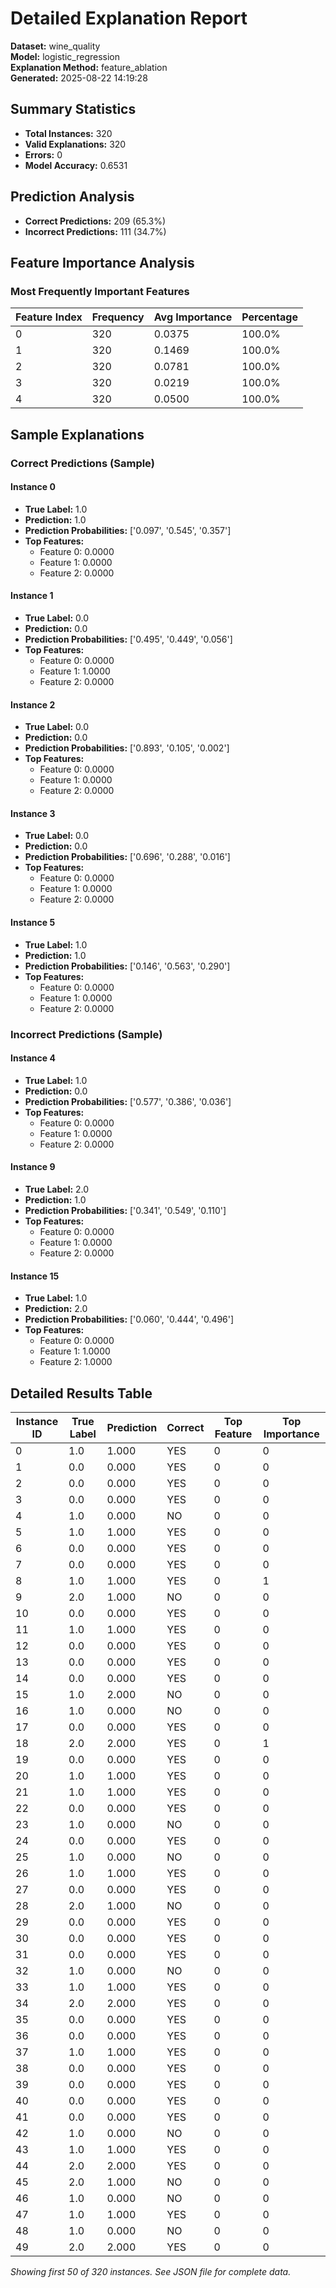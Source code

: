 # Detailed Explanation Report

**Dataset:** wine_quality  
**Model:** logistic_regression  
**Explanation Method:** feature_ablation  
**Generated:** 2025-08-22 14:19:28  

## Summary Statistics

- **Total Instances:** 320
- **Valid Explanations:** 320
- **Errors:** 0
- **Model Accuracy:** 0.6531

## Prediction Analysis

- **Correct Predictions:** 209 (65.3%)
- **Incorrect Predictions:** 111 (34.7%)

## Feature Importance Analysis

### Most Frequently Important Features

| Feature Index | Frequency | Avg Importance | Percentage |
|---------------|-----------|----------------|------------|
| 0 | 320 | 0.0375 | 100.0% |
| 1 | 320 | 0.1469 | 100.0% |
| 2 | 320 | 0.0781 | 100.0% |
| 3 | 320 | 0.0219 | 100.0% |
| 4 | 320 | 0.0500 | 100.0% |

## Sample Explanations

### Correct Predictions (Sample)

#### Instance 0

- **True Label:** 1.0
- **Prediction:** 1.0
- **Prediction Probabilities:** ['0.097', '0.545', '0.357']
- **Top Features:**
  - Feature 0: 0.0000
  - Feature 1: 0.0000
  - Feature 2: 0.0000

#### Instance 1

- **True Label:** 0.0
- **Prediction:** 0.0
- **Prediction Probabilities:** ['0.495', '0.449', '0.056']
- **Top Features:**
  - Feature 0: 0.0000
  - Feature 1: 1.0000
  - Feature 2: 0.0000

#### Instance 2

- **True Label:** 0.0
- **Prediction:** 0.0
- **Prediction Probabilities:** ['0.893', '0.105', '0.002']
- **Top Features:**
  - Feature 0: 0.0000
  - Feature 1: 0.0000
  - Feature 2: 0.0000

#### Instance 3

- **True Label:** 0.0
- **Prediction:** 0.0
- **Prediction Probabilities:** ['0.696', '0.288', '0.016']
- **Top Features:**
  - Feature 0: 0.0000
  - Feature 1: 0.0000
  - Feature 2: 0.0000

#### Instance 5

- **True Label:** 1.0
- **Prediction:** 1.0
- **Prediction Probabilities:** ['0.146', '0.563', '0.290']
- **Top Features:**
  - Feature 0: 0.0000
  - Feature 1: 0.0000
  - Feature 2: 0.0000

### Incorrect Predictions (Sample)

#### Instance 4

- **True Label:** 1.0
- **Prediction:** 0.0
- **Prediction Probabilities:** ['0.577', '0.386', '0.036']
- **Top Features:**
  - Feature 0: 0.0000
  - Feature 1: 0.0000
  - Feature 2: 0.0000

#### Instance 9

- **True Label:** 2.0
- **Prediction:** 1.0
- **Prediction Probabilities:** ['0.341', '0.549', '0.110']
- **Top Features:**
  - Feature 0: 0.0000
  - Feature 1: 0.0000
  - Feature 2: 0.0000

#### Instance 15

- **True Label:** 1.0
- **Prediction:** 2.0
- **Prediction Probabilities:** ['0.060', '0.444', '0.496']
- **Top Features:**
  - Feature 0: 0.0000
  - Feature 1: 1.0000
  - Feature 2: 1.0000

## Detailed Results Table

| Instance ID | True Label | Prediction | Correct | Top Feature | Top Importance |
|-------------|------------|------------|---------|-------------|----------------|
| 0 | 1.0 | 1.000 | YES | 0 | 0 |
| 1 | 0.0 | 0.000 | YES | 0 | 0 |
| 2 | 0.0 | 0.000 | YES | 0 | 0 |
| 3 | 0.0 | 0.000 | YES | 0 | 0 |
| 4 | 1.0 | 0.000 | NO | 0 | 0 |
| 5 | 1.0 | 1.000 | YES | 0 | 0 |
| 6 | 0.0 | 0.000 | YES | 0 | 0 |
| 7 | 0.0 | 0.000 | YES | 0 | 0 |
| 8 | 1.0 | 1.000 | YES | 0 | 1 |
| 9 | 2.0 | 1.000 | NO | 0 | 0 |
| 10 | 0.0 | 0.000 | YES | 0 | 0 |
| 11 | 1.0 | 1.000 | YES | 0 | 0 |
| 12 | 0.0 | 0.000 | YES | 0 | 0 |
| 13 | 0.0 | 0.000 | YES | 0 | 0 |
| 14 | 0.0 | 0.000 | YES | 0 | 0 |
| 15 | 1.0 | 2.000 | NO | 0 | 0 |
| 16 | 1.0 | 0.000 | NO | 0 | 0 |
| 17 | 0.0 | 0.000 | YES | 0 | 0 |
| 18 | 2.0 | 2.000 | YES | 0 | 1 |
| 19 | 0.0 | 0.000 | YES | 0 | 0 |
| 20 | 1.0 | 1.000 | YES | 0 | 0 |
| 21 | 1.0 | 1.000 | YES | 0 | 0 |
| 22 | 0.0 | 0.000 | YES | 0 | 0 |
| 23 | 1.0 | 0.000 | NO | 0 | 0 |
| 24 | 0.0 | 0.000 | YES | 0 | 0 |
| 25 | 1.0 | 0.000 | NO | 0 | 0 |
| 26 | 1.0 | 1.000 | YES | 0 | 0 |
| 27 | 0.0 | 0.000 | YES | 0 | 0 |
| 28 | 2.0 | 1.000 | NO | 0 | 0 |
| 29 | 0.0 | 0.000 | YES | 0 | 0 |
| 30 | 0.0 | 0.000 | YES | 0 | 0 |
| 31 | 0.0 | 0.000 | YES | 0 | 0 |
| 32 | 1.0 | 0.000 | NO | 0 | 0 |
| 33 | 1.0 | 1.000 | YES | 0 | 0 |
| 34 | 2.0 | 2.000 | YES | 0 | 0 |
| 35 | 0.0 | 0.000 | YES | 0 | 0 |
| 36 | 0.0 | 0.000 | YES | 0 | 0 |
| 37 | 1.0 | 1.000 | YES | 0 | 0 |
| 38 | 0.0 | 0.000 | YES | 0 | 0 |
| 39 | 0.0 | 0.000 | YES | 0 | 0 |
| 40 | 0.0 | 0.000 | YES | 0 | 0 |
| 41 | 0.0 | 0.000 | YES | 0 | 0 |
| 42 | 1.0 | 0.000 | NO | 0 | 0 |
| 43 | 1.0 | 1.000 | YES | 0 | 0 |
| 44 | 2.0 | 2.000 | YES | 0 | 0 |
| 45 | 2.0 | 1.000 | NO | 0 | 0 |
| 46 | 1.0 | 0.000 | NO | 0 | 0 |
| 47 | 1.0 | 1.000 | YES | 0 | 0 |
| 48 | 1.0 | 0.000 | NO | 0 | 0 |
| 49 | 2.0 | 2.000 | YES | 0 | 0 |

*Showing first 50 of 320 instances. See JSON file for complete data.*
